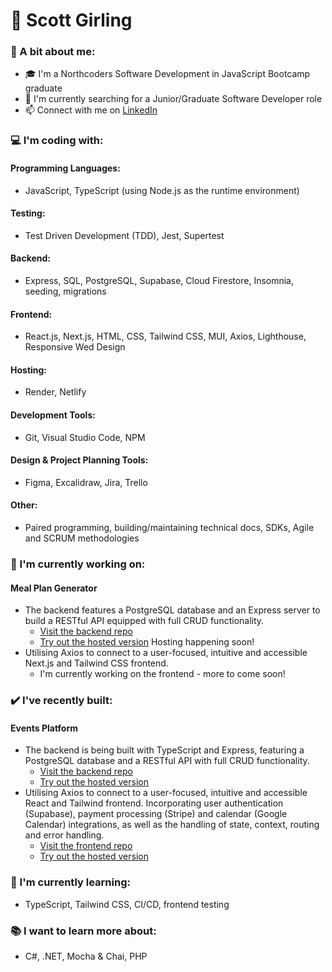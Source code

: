 # :sunrise_over_mountains: Scott Girling

### :man: A bit about me:
- :mortar_board: I'm a Northcoders Software Development in JavaScript Bootcamp graduate
- :mag_right: I'm currently searching for a Junior/Graduate Software Developer role
- :mailbox: Connect with me on [LinkedIn](https://www.linkedin.com/in/scottgirling/)

### :computer: I'm coding with:
#### Programming Languages:
- JavaScript, TypeScript (using Node.js as the runtime environment)

#### Testing:
- Test Driven Development (TDD), Jest, Supertest

#### Backend:
- Express, SQL, PostgreSQL, Supabase, Cloud Firestore, Insomnia, seeding, migrations

#### Frontend:
- React.js, Next.js, HTML, CSS, Tailwind CSS, MUI, Axios, Lighthouse, Responsive Wed Design

#### Hosting:
- Render, Netlify

#### Development Tools:
- Git, Visual Studio Code, NPM

#### Design & Project Planning Tools:
- Figma, Excalidraw, Jira, Trello

#### Other:
- Paired programming, building/maintaining technical docs, SDKs, Agile and SCRUM methodologies

### :construction_worker: I'm currently working on: 
#### Meal Plan Generator
- The backend features a PostgreSQL database and an Express server to build a RESTful API equipped with full CRUD functionality.
    - [Visit the backend repo](https://github.com/scottgirling/meal-planner-be)
    - [Try out the hosted version]() Hosting happening soon!
- Utilising Axios to connect to a user-focused, intuitive and accessible Next.js and Tailwind CSS frontend.
    - I'm currently working on the frontend - more to come soon!

### :heavy_check_mark: I've recently built:
#### Events Platform
- The backend is being built with TypeScript and Express, featuring a PostgreSQL database and a RESTful API with full CRUD functionality.
    - [Visit the backend repo](https://github.com/scottgirling/breezevents-backend)
    - [Try out the hosted version](https://events-platform-be-1fmx.onrender.com/api)
- Utilising Axios to connect to a user-focused, intuitive and accessible React and Tailwind frontend. Incorporating user authentication (Supabase), payment processing (Stripe) and calendar (Google Calendar) integrations, as well as the handling of state, context, routing and error handling.
    - [Visit the frontend repo](https://github.com/scottgirling/breezevents-frontend)
    - [Try out the hosted version](https://breezevents.netlify.app/)

### :rocket: I'm currently learning:
- TypeScript, Tailwind CSS, CI/CD, frontend testing

### :books: I want to learn more about:
- C#, .NET, Mocha & Chai, PHP
